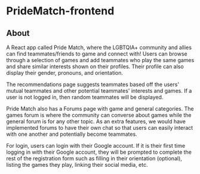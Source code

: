 # PrideMatch-frontend

## About
A React app called Pride Match, where the LGBTQIA+ community and allies can find teammates/friends to game and connect with! Users can browse through a selection of games and add teammates who play the same games and share similar interests shown on their profiles. Their profile can also display their gender, pronouns, and orientation.

The recommendations page suggests teammates based off the users' mutual teammates and other potential 
teammates' interests and games. If a user is not logged in, then random teammates will be displayed.

Pride Match also has a Forums page with game and general categories. The games forum is where the 
community can converse about games while the general forum is for any other topic. As an extra features, 
we would have implemented forums to have their own chat so that users can easily interact with one another 
and potentially become teammates.

For login, users can login with their Google account. If it is their first time logging in with their Google 
account, they will be prompted to complete the rest of the registration form such as filling in their orientation 
(optional), listing the games they play, linking their social media, etc.
